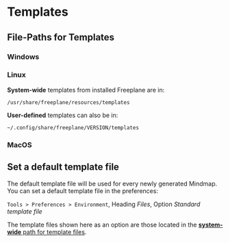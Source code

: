<!-- Templates -->

# Templates

## File-Paths for Templates

### Windows

### Linux

**System-wide** templates from installed Freeplane are in:

`/usr/share/freeplane/resources/templates`

**User-defined** templates can also be in:

`~/.config/share/freeplane/VERSION/templates`

### MacOS

## Set a default template file

The default template file will be used for every newly generated Mindmap.
You can set a default template file in the preferences:

`Tools > Preferences > Environment`, Heading _Files_, Option _Standard template file_

The template files shown here as an option are those located in the [**system-wide** path for template files](#file-paths-for-templates).
